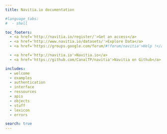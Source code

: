 ```yaml
---
title: Navitia.io documentation

#language_tabs:
#  - shell

toc_footers:
  - <a href='http://navitia.io/register/'>Get an access</a>
  - <a href='http://www.navitia.io/datasets/'>Explore Data</a>
  - <a href='https://groups.google.com/forum/#!forum/navitia'>Help !</a>

  - <a href='http://navitia.io'>Navitia.io</a>
  - <a href='https://github.com/CanalTP/navitia'>Navitia on Github</a>

includes:
  - welcome
  - examples
  - authentication
  - interface
  - ressources
  - apis
  - objects
  - stuff
  - lexicon
  - errors

search: true
---
```

